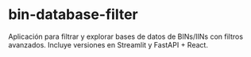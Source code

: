 # bin-database-filter
Aplicación para filtrar y explorar bases de datos de BINs/IINs con filtros avanzados. Incluye versiones en Streamlit y FastAPI + React.
